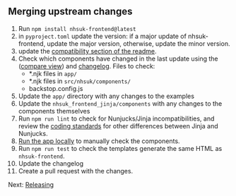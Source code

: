 ## Merging upstream changes

1. Run `npm install nhsuk-frontend@latest`
2. in `pyproject.toml` update the version: if a major update of nhsuk-frontend, update the major version, otherwise, update the minor version.
3. update the [compatibility section of the readme](../README.md#Compatibility).
4. Check which components have changed in the last update using the ([compare view](https://github.com/nhsuk/nhsuk-frontend/compare/v9.3.0...v9.5.2)) and [changelog](https://github.com/nhsuk/nhsuk-frontend/blob/main/CHANGELOG.md). Files to check:
   - *.njk files in `app/`
   - *.njk files in `src/nhsuk/components/`
   - backstop.config.js
5. Update the `app/` directory with any changes to the examples
6. Update the `nhsuk_frontend_jinja/components` with any changes to the components themselves
7. Run `npm run lint` to check for Nunjucks/Jinja incompatibilities, and review the [coding standards](./coding-standards.md) for other differences between Jinja and Nunjucks.
8. [Run the app locally](./running-locally.md) to manually check the components.
9. Run `npm run test` to check the templates generate the same HTML as `nhsuk-frontend`.
10. Update the changelog
11. Create a pull request with the changes.

Next: [Releasing](releasing.md)
